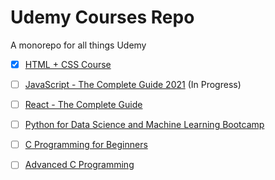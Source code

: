 # Udemy Courses Repo

A monorepo for all things Udemy

- [x] [HTML + CSS Course](html_css/.)
- [ ] [JavaScript - The Complete Guide 2021](js_complete/.) (In Progress)
- [ ] [React - The Complete Guide](react_complete/.)
- [ ] [Python for Data Science and Machine Learning Bootcamp](python_data_science/.)
- [ ] [C Programming for Beginners](beginner_c/.)
- [ ] [Advanced C Programming](advanced_c/.)

